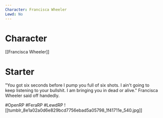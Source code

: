 ```yaml
---
Character: Francisca Wheeler
Lewd: No
---
```

# Character
[[Francisca Wheeler]]

# Starter
"You got six seconds before I pump you full of six shots. I ain't going to keep listening to your bullshit. I am bringing you in dead or alive." Francisca Wheeler said off handedly.  

#OpenRP #FeraRP #LewdRP 
![[tumblr_8e1a02a0d6e829bcd7756ebad5a05798_1f41711e_540.jpg]]